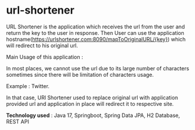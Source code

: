 # url-shortener



URL Shortener is the application which receives the url from the user and return the key to the user in response. Then User can use the application hostname(https://urlshortener.com:8090/mapToOriginalURL/{key}) which will redirect to his original url. 

Main Usage of this application : 

   In most places, we cannot use the url due to its large number of characters sometimes since there will be limitation of characters usage. 
   
Example : Twitter.
   
In that case, URl Shortener used to replace original url with application provided url and application in place will redirect it to 
respective site.

**Technology used** : Java 17, Springboot, Spring Data JPA, H2 Database, REST API 
